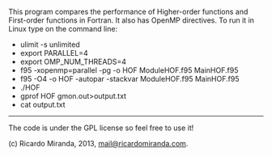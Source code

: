 This program compares the performance of Higher-order functions and First-order functions in Fortran. It also has OpenMP directives. To run it in Linux type on the command line:
 - ulimit -s unlimited
 - export PARALLEL=4
 - export OMP_NUM_THREADS=4
 - f95 -xopenmp=parallel -pg -o HOF                     ModuleHOF.f95 MainHOF.f95
 - f95 -O4                   -o HOF -autopar -stackvar  ModuleHOF.f95 MainHOF.f95
 - ./HOF
 - gprof HOF gmon.out>output.txt
 - cat output.txt 

---------

The code is under the GPL license so feel free to use it!

(c) Ricardo Miranda, 2013, mail@ricardomiranda.com.
